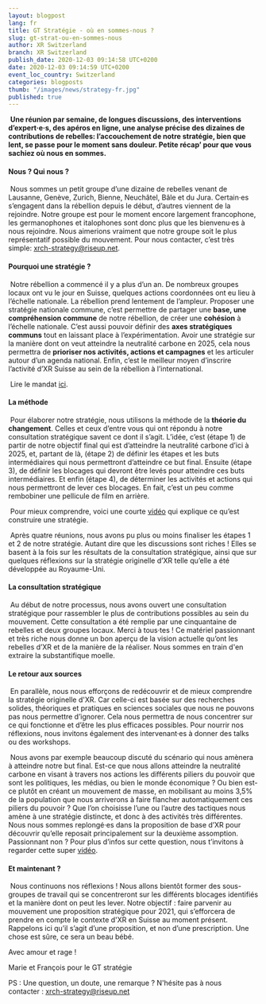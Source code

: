 ```yaml
---
layout: blogpost
lang: fr
title: GT Stratégie - où en sommes-nous ?
slug: gt-strat-ou-en-sommes-nous
author: XR Switzerland
branch: XR Switzerland
publish_date: 2020-12-03 09:14:58 UTC+0200
date: 2020-12-03 09:14:59 UTC+0200
event_loc_country: Switzerland
categories: blogposts
thumb: "/images/news/strategy-fr.jpg"
published: true
---
```

 **Une réunion par semaine, de longues discussions, des interventions d’expert·e·s, des apéros en ligne, une analyse précise des dizaines de contributions de rebelles: l’accouchement de notre stratégie, bien que lent, se passe pour le moment sans douleur. Petite récap’ pour que vous sachiez où nous en sommes.**

#### Nous ? Qui nous ?

 Nous sommes un petit groupe d’une dizaine de rebelles venant de Lausanne, Genève, Zurich, Bienne, Neuchâtel, Bâle et du Jura. Certain·es s’engagent dans la rébellion depuis le début, d’autres viennent de la rejoindre. Notre groupe est pour le moment encore largement francophone, les germanophones et italophones sont donc plus que les bienvenu·es à nous rejoindre. Nous aimerions vraiment que notre groupe soit le plus représentatif possible du mouvement. Pour nous contacter, c’est très simple: xrch-strategy@riseup.net.

#### Pourquoi une stratégie ?

 Notre rébellion a commencé il y a plus d’un an. De nombreux groupes locaux ont vu le jour en Suisse, quelques actions coordonnées ont eu lieu à l’échelle nationale. La rébellion prend lentement de l’ampleur. Proposer une stratégie nationale commune, c’est permettre de partager une **base, une compréhension commune** de notre rébellion, de créer une **cohésion** à l’échelle nationale. C’est aussi pouvoir définir des **axes stratégiques communs** tout en laissant place à l’expérimentation. Avoir une stratégie sur la manière dont on veut atteindre la neutralité carbone en 2025, cela nous permettra de **prioriser nos activités, actions et campagnes** et les articuler autour d’un agenda national. Enfin, c’est le meilleur moyen d’inscrire l’activité d’XR Suisse au sein de la rébellion à l’international.

 Lire le mandat [ici](https://drive.google.com/file/d/1VKlwMUMBwQ-rOT-r7XqXcO_9kSHXrYND/view?usp=sharing).

#### La méthode

 Pour élaborer notre stratégie, nous utilisons la méthode de la **théorie du changement**. Celles et ceux d’entre vous qui ont répondu à notre consultation stratégique savent ce dont il s’agit. L’idée, c’est (étape 1) de partir de notre objectif final qui est d’atteindre la neutralité carbone d’ici à 2025, et, partant de là, (étape 2) de définir les étapes et les buts intermédiaires qui nous permettront d’atteindre ce but final. Ensuite (étape 3), de définir les blocages qui devront être levés pour atteindre ces buts intermédiaires. Et enfin (étape 4), de déterminer les activités et actions qui nous permettront de lever ces blocages. En fait, c’est un peu comme rembobiner une pellicule de film en arrière.

 Pour mieux comprendre, voici une courte [vidéo](https://www.youtube.com/watch?v=HHiKqmkjLwY) qui explique ce qu’est construire une stratégie.

 Après quatre réunions, nous avons pu plus ou moins finaliser les étapes 1 et 2 de notre stratégie. Autant dire que les discussions sont riches ! Elles se basent à la fois sur les résultats de la consultation stratégique, ainsi que sur quelques réflexions sur la stratégie originelle d’XR telle qu’elle a été développée au Royaume-Uni.

#### La consultation stratégique

 Au début de notre processus, nous avons ouvert une consultation stratégique pour rassembler le plus de contributions possibles au sein du mouvement. Cette consultation a été remplie par une cinquantaine de rebelles et deux groupes locaux. Merci à tous·tes ! Ce matériel passionnant et très riche nous donne un bon aperçu de la vision actuelle qu’ont les rebelles d’XR et de la manière de la réaliser. Nous sommes en train d'en extraire la substantifique moelle.

#### Le retour aux sources

 En parallèle, nous nous efforçons de redécouvrir et de mieux comprendre la stratégie originelle d'XR. Car celle-ci est basée sur des recherches solides, théoriques et pratiques en sciences sociales que nous ne pouvons pas nous permettre d’ignorer. Cela nous permettra de nous concentrer sur ce qui fonctionne et d’être les plus efficaces possibles. Pour nourrir nos réflexions, nous invitons également des intervenant·es à donner des talks ou des workshops.

 Nous avons par exemple beaucoup discuté du scénario qui nous amènera à atteindre notre but final. Est-ce que nous allons atteindre la neutralité carbone en visant à travers nos actions les différents piliers du pouvoir que sont les politiques, les médias, ou bien le monde économique ? Ou bien est-ce plutôt en créant un mouvement de masse, en mobilisant au moins 3,5% de la population que nous arriverons à faire flancher automatiquement ces piliers du pouvoir ? Que l’on choisisse l’une ou l’autre des tactiques nous amène à une stratégie distincte, et donc à des activités très différentes. Nous nous sommes replongé·es dans la proposition de base d’XR pour découvrir qu’elle reposait principalement sur la deuxième assomption. Passionnant non ? Pour plus d’infos sur cette question, nous t’invitons à regarder cette super [vidéo](https://www.youtube.com/watch?v=Mmr_0Dq6Hws).

#### Et maintenant ?

 Nous continuons nos réflexions ! Nous allons bientôt former des sous-groupes de travail qui se concentreront sur les différents blocages identifiés et la manière dont on peut les lever. Notre objectif : faire parvenir au mouvement une proposition stratégique pour 2021, qui s’efforcera de prendre en compte le contexte d'XR en Suisse au moment présent. Rappelons ici qu’il s’agit d’une proposition, et non d’une prescription. Une chose est sûre, ce sera un beau bébé.

Avec amour et rage !

Marie et François pour le GT stratégie

PS : Une question, un doute, une remarque ? N'hésite pas à nous contacter : [xrch-strategy@riseup.net](mailto:xrch-strategy@riseup.net)
